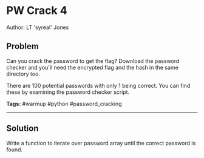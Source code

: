 # PW Crack 4

Author: LT 'syreal' Jones

## Problem

Can you crack the password to get the flag? Download the password checker and you'll need the encrypted flag and the hash in the same directory too.

There are 100 potential passwords with only 1 being correct. You can find these by examining the password checker script.

**Tags:** #warmup #python #password_cracking

---

## Solution

Write a function to iterate over password array until the correct password is found.
